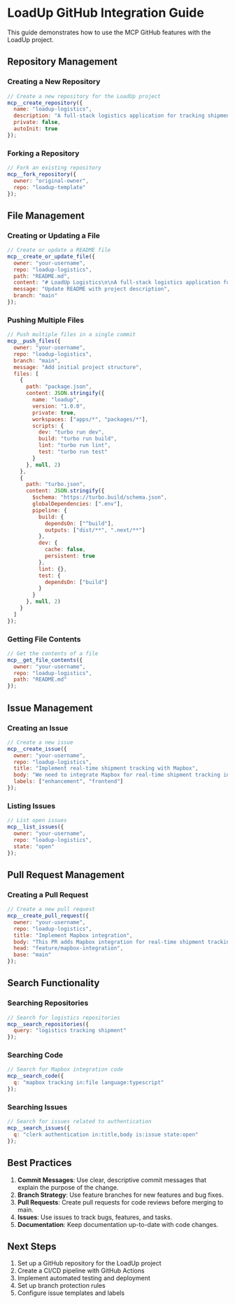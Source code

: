 # LoadUp GitHub Integration Guide

This guide demonstrates how to use the MCP GitHub features with the LoadUp project.

## Repository Management

### Creating a New Repository
```javascript
// Create a new repository for the LoadUp project
mcp__create_repository({
  name: "loadup-logistics",
  description: "A full-stack logistics application for tracking shipments and deliveries",
  private: false,
  autoInit: true
});
```

### Forking a Repository
```javascript
// Fork an existing repository
mcp__fork_repository({
  owner: "original-owner",
  repo: "loadup-template"
});
```

## File Management

### Creating or Updating a File
```javascript
// Create or update a README file
mcp__create_or_update_file({
  owner: "your-username",
  repo: "loadup-logistics",
  path: "README.md",
  content: "# LoadUp Logistics\n\nA full-stack logistics application for tracking shipments and deliveries.",
  message: "Update README with project description",
  branch: "main"
});
```

### Pushing Multiple Files
```javascript
// Push multiple files in a single commit
mcp__push_files({
  owner: "your-username",
  repo: "loadup-logistics",
  branch: "main",
  message: "Add initial project structure",
  files: [
    {
      path: "package.json",
      content: JSON.stringify({
        name: "loadup",
        version: "1.0.0",
        private: true,
        workspaces: ["apps/*", "packages/*"],
        scripts: {
          dev: "turbo run dev",
          build: "turbo run build",
          lint: "turbo run lint",
          test: "turbo run test"
        }
      }, null, 2)
    },
    {
      path: "turbo.json",
      content: JSON.stringify({
        $schema: "https://turbo.build/schema.json",
        globalDependencies: [".env"],
        pipeline: {
          build: {
            dependsOn: ["^build"],
            outputs: ["dist/**", ".next/**"]
          },
          dev: {
            cache: false,
            persistent: true
          },
          lint: {},
          test: {
            dependsOn: ["build"]
          }
        }
      }, null, 2)
    }
  ]
});
```

### Getting File Contents
```javascript
// Get the contents of a file
mcp__get_file_contents({
  owner: "your-username",
  repo: "loadup-logistics",
  path: "README.md"
});
```

## Issue Management

### Creating an Issue
```javascript
// Create a new issue
mcp__create_issue({
  owner: "your-username",
  repo: "loadup-logistics",
  title: "Implement real-time shipment tracking with Mapbox",
  body: "We need to integrate Mapbox for real-time shipment tracking in the driver app and admin dashboard.",
  labels: ["enhancement", "frontend"]
});
```

### Listing Issues
```javascript
// List open issues
mcp__list_issues({
  owner: "your-username",
  repo: "loadup-logistics",
  state: "open"
});
```

## Pull Request Management

### Creating a Pull Request
```javascript
// Create a new pull request
mcp__create_pull_request({
  owner: "your-username",
  repo: "loadup-logistics",
  title: "Implement Mapbox integration",
  body: "This PR adds Mapbox integration for real-time shipment tracking.",
  head: "feature/mapbox-integration",
  base: "main"
});
```

## Search Functionality

### Searching Repositories
```javascript
// Search for logistics repositories
mcp__search_repositories({
  query: "logistics tracking shipment"
});
```

### Searching Code
```javascript
// Search for Mapbox integration code
mcp__search_code({
  q: "mapbox tracking in:file language:typescript"
});
```

### Searching Issues
```javascript
// Search for issues related to authentication
mcp__search_issues({
  q: "clerk authentication in:title,body is:issue state:open"
});
```

## Best Practices

1. **Commit Messages**: Use clear, descriptive commit messages that explain the purpose of the change.
2. **Branch Strategy**: Use feature branches for new features and bug fixes.
3. **Pull Requests**: Create pull requests for code reviews before merging to main.
4. **Issues**: Use issues to track bugs, features, and tasks.
5. **Documentation**: Keep documentation up-to-date with code changes.

## Next Steps

1. Set up a GitHub repository for the LoadUp project
2. Create a CI/CD pipeline with GitHub Actions
3. Implement automated testing and deployment
4. Set up branch protection rules
5. Configure issue templates and labels 